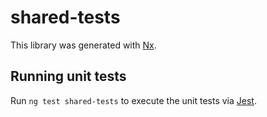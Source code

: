 # shared-tests

This library was generated with [Nx](https://nx.dev).

## Running unit tests

Run `ng test shared-tests` to execute the unit tests via [Jest](https://jestjs.io).
